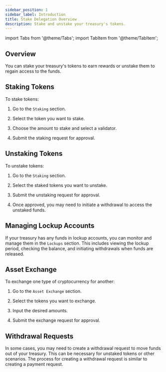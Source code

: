 ```yaml
---
sidebar_position: 1
sidebar_label: Introduction
title: Stake Delegation Overview
description: Stake and unstake your treasury's tokens.
---
```

import Tabs from '@theme/Tabs';
import TabItem from '@theme/TabItem';

## Overview

You can stake your treasury's tokens to earn rewards or unstake them to regain access to the funds.

## Staking Tokens

To stake tokens:
    
1.  Go to the `Staking` section.
    
2.  Select the token you want to stake.
    
3.  Choose the amount to stake and select a validator.
    
4.  Submit the staking request for approval.
    

## Unstaking Tokens

To unstake tokens:

1.  Go to the `Staking` section.
    
2.  Select the staked tokens you want to unstake.
    
3.  Submit the unstaking request for approval.
    
4.  Once approved, you may need to initiate a withdrawal to access the unstaked funds.
    

## Managing Lockup Accounts

If your treasury has any funds in lockup accounts, you can monitor and manage them in the `Lockups` section. This includes viewing the lockup period, checking the balance, and initiating withdrawals when funds are released.

## Asset Exchange

To exchange one type of cryptocurrency for another:

1.  Go to the `Asset Exchange` section.
    
2.  Select the tokens you want to exchange.
    
3.  Input the desired amounts.
    
4.  Submit the exchange request for approval.
    

## Withdrawal Requests

In some cases, you may need to create a withdrawal request to move funds out of your treasury. This can be necessary for unstaked tokens or other scenarios. The process for creating a withdrawal request is similar to creating a payment request.

